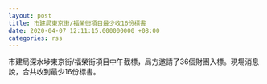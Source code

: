 ```yaml
---
layout: post
title: 市建局東京街/福榮街項目最少收16份標書
date: 2020-04-07 12:11:15.000000000 +08:00
categories: rss
---
```


市建局深水埗東京街/福榮街項目中午截標，局方邀請了36個財團入標。現場消息說，合共收到最少16份標書。
